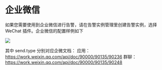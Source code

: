# 企业微信

如果您需要使用到企业微信进行告警，请在告警实例管理里创建告警实例，选择 WeChat 插件。企业微信的配置样例如下

<img src="enterprise-wechat-plugin.png">

其中 send.type 分别对应企微文档：
应用：https://work.weixin.qq.com/api/doc/90000/90135/90236
群聊：https://work.weixin.qq.com/api/doc/90000/90135/90248